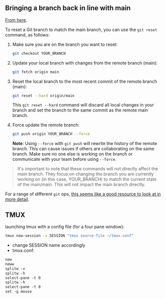 ## Bringing a branch back in line with main

[From here](https://medium.com/@elton-martins/to-reset-a-git-branch-to-match-the-main-main-branch-6692c28a36fc).

To reset a Git branch to match the main branch, you can use the `git reset` command, as follows:

1. Make sure you are on the branch you want to reset:

    ```bash
    git checkout YOUR_BRANCH
    ```

1. Update your local branch with changes from the remote branch (main):

    ```bash
    git fetch origin main
    ```

1. Reset the local branch to the most recent commit of the remote branch (main):

    ```bash
    git reset --hard origin/main
    ```

    This `git reset --hard` command will discard all local changes in your branch and set the branch to the same commit as the remote main branch.

1. Force update the remote branch:

    ```bash
    git push origin YOUR_BRANCH --force
    ```

    **Note**: Using `--force` with `git push` will rewrite the history of the remote branch. This can cause issues if others are collaborating on the same branch. Make sure no one else is working on the branch or communicate with your team before using `--force`.

> It's important to note that these commands will not directly affect the main branch. They focus on changing the branch you are currently working on (in this case, YOUR_BRANCH) to match the current state of the main/main. This will not impact the main branch directly.

For a range of different `git` ops, [this seems like a good resource to look at in more detail](https://dev.to/jimmymcbride/why-i-bash-git-and-why-you-should-too-3752).

## TMUX

launching tmux with a config file (for a four pane window):

```bash
tmux new-session -s SESSION "tmux source-file ~/tmux.conf"
```

- change SESSION name accordingly
- tmux.conf:

```txt
new
neww
splitw -v
splitw -h
select-pane -t 0
splitw -h
select-pane -t 0
set -g mouse
```
